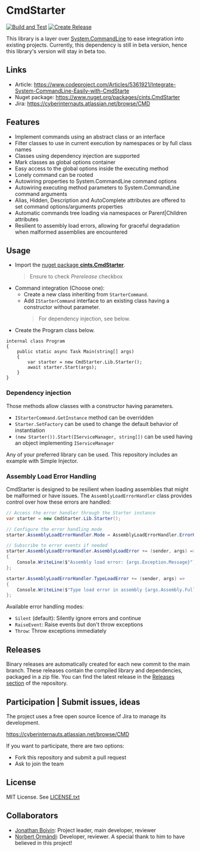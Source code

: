 # CmdStarter

[![Build and Test](https://github.com/erinloy/CmdStarter/actions/workflows/build.yml/badge.svg)](https://github.com/erinloy/CmdStarter/actions/workflows/build.yml)
[![Create Release](https://github.com/erinloy/CmdStarter/actions/workflows/release.yml/badge.svg)](https://github.com/erinloy/CmdStarter/actions/workflows/release.yml)

This library is a layer over [System.CommandLine](https://github.com/dotnet/command-line-api) to ease integration 
into existing projects. Currently, this dependency is still in beta version, hence this library's version will stay 
in beta too.

## Links

- Article: https://www.codeproject.com/Articles/5361921/Integrate-System-CommandLine-Easily-with-CmdStarte
- Nuget package: https://www.nuget.org/packages/cints.CmdStarter
- Jira: https://cyberinternauts.atlassian.net/browse/CMD

## Features
- Implement commands using an abstract class or an interface
- Filter classes to use in current execution by namespaces or by full class names
- Classes using dependency injection are supported
- Mark classes as global options container
- Easy access to the global options inside the executing method
- Lonely command can be rooted
- Autowiring properties to System.CommandLine command options
- Autowiring executing method parameters to System.CommandLine command arguments
- Alias, Hidden, Description and AutoComplete attributes are offered to set command options/arguments properties
- Automatic commands tree loading via namespaces or Parent|Children attributes
- Resilient to assembly load errors, allowing for graceful degradation when malformed assemblies are encountered

## Usage

- Import the [nuget package **cints.CmdStarter**](https://www.nuget.org/packages/cints.CmdStarter). 
  > Ensure to check *Prerelease* checkbox
- Command integration (Choose one):
  - Create a new class inheriting from `StarterCommand`.
  - Add `IStarterCommand` interface to an existing class having a constructor without parameter.
     > For dependency injection, see below.
- Create the Program class below.

```
internal class Program
{
    public static async Task Main(string[] args)
    {
        var starter = new CmdStarter.Lib.Starter();
        await starter.Start(args);
    }
}
```

### Dependency injection

Those methods allow classes with a constructor having parameters.
- `IStarterCommand.GetInstance` method can be overridden
- `Starter.SetFactory` can be used to change the default behavior of instantiation
- `(new Starter()).Start(IServiceManager, string[])` can be used having an object implementing `IServiceManager`

Any of your preferred library can be used. This repository includes an example with Simple Injector.

### Assembly Load Error Handling

CmdStarter is designed to be resilient when loading assemblies that might be malformed or have issues. The `AssemblyLoadErrorHandler` class provides control over how these errors are handled:

```csharp
// Access the error handler through the Starter instance
var starter = new CmdStarter.Lib.Starter();

// Configure the error handling mode
starter.AssemblyLoadErrorHandler.Mode = AssemblyLoadErrorHandler.ErrorHandlingMode.RaiseEvent;

// Subscribe to error events if needed
starter.AssemblyLoadErrorHandler.AssemblyLoadError += (sender, args) => 
{
    Console.WriteLine($"Assembly load error: {args.Exception.Message}");
};

starter.AssemblyLoadErrorHandler.TypeLoadError += (sender, args) => 
{
    Console.WriteLine($"Type load error in assembly {args.Assembly.FullName}: {args.Exception.Message}");
};
```

Available error handling modes:
- `Silent` (default): Silently ignore errors and continue
- `RaiseEvent`: Raise events but don't throw exceptions
- `Throw`: Throw exceptions immediately

## Releases

Binary releases are automatically created for each new commit to the main branch.
These releases contain the compiled library and dependencies, packaged in a zip file.
You can find the latest release in the [Releases section](https://github.com/erinloy/CmdStarter/releases)
of the repository.

## Participation | Submit issues, ideas

The project uses a free open source licence of Jira to manage its development.

https://cyberinternauts.atlassian.net/browse/CMD

If you want to participate, there are two options:
- Fork this repository and submit a pull request
- Ask to join the team

## License

MIT License. See [LICENSE.txt](https://github.com/CyberInternauts/CmdStarter/blob/master/LICENSE.txt)

## Collaborators

- [Jonathan Boivin](https://github.com/djon2003): Project leader, main developer, reviewer
- [Norbert Ormándi](https://github.com/DeszkaCodes): Developer, reviewer. A special thank to him to have believed in this project!
